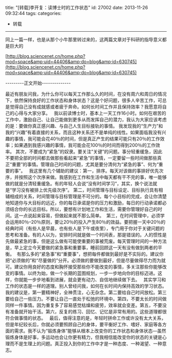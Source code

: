 title: "[转载]李开复：读博士时的工作状态"
id: 27002
date: 2013-11-26 09:32:44
tags: 
categories: 
- 转载
---

同上一篇一样，也是从那个小牛那里转过来的，这两篇文章对于科研的指导意义都是巨大的

[http://blog.sciencenet.cn/home.php?mod=space&amp;uid=44406&amp;do=blog&amp;id=630745](http://blog.sciencenet.cn/home.php?mod=space&amp;uid=44406&amp;do=blog&amp;id=630745)

---------正文开始--------------

最近有朋友问我，为什么你可以每天工作那么久的时间，在没有周六和周日的情况下，依然保持良好的工作状态和身体状态？这是个好问题，很多人辛苦工作，可总是觉得自己没有成就感或者疲于奔命。如何长时间工作并且保持效率？我愿意将自己的心得与大家分享。
&nbsp;
我以前读博士时，基本上一天工作16小时。如何在艰苦的工作中，激励自己、让自己能做到更多从而发挥自己的潜力，我认为大家应该考虑的是：要做你真正感兴趣、与自己人生目标接轨的事情。 我发现我的&ldquo;生产力&rdquo;和我的&ldquo;兴趣&rdquo;有着直接的关系，而且这种关系还不是单纯的线性。如果面临我没有兴趣的事情，我可能会花40％的时间，但是真正产生的结果可能只有20％的工作效率；如果遇到我感兴趣的事情，我可能会花100％的时间而得到200％的工作效率。 其次，不要成为&ldquo;紧急&rdquo;的奴隶。要关注&ldquo;关键&rdquo;的问题。事分轻重缓急，因此不要把全部的时间都去做那些看起来&ldquo;紧急&rdquo;的事情，一定要留一些时间做那些真正&ldquo;重要&rdquo;的事情。管理自己时间的问题，尤其是要分清何为&ldquo;紧急的事&rdquo;、何为&ldquo;重要的事&rdquo;。
&nbsp;
我这里有几个辅助的建议：第一，排序。每天对该做的事排好优先次序，并按照这个次序来做。我感到在工作和生活中每天都有干不完的事，唯一能够做的就是分清轻重缓急。有的年轻人会说&ldquo;没有时间学习&rdquo;，其实，换个说法就是&ldquo;学习没有被排上优先级次序&rdquo;。 第二，时间管理与目标设定、目标执行具有相辅相成的关系，时间管理与目标管理是不可分的。每个小目标的完成，会让你清楚地知道你与大目标的远近，你的每日承诺是你的压力和激励，每日的行动承诺都必须结合你的长远目标。所以，要想有计划地工作和生活，需要你管理好自己的时间。这一点说起来容易，但做起来就不那么简单。&nbsp; 第三，在时间管理中，必须学会运用80％&ndash;20％原则，要让20％的投入产生80％的效益。要把握一天中20％的经典时间（有些人是早晨，也有些人是下午或夜里），专门用于你对于关键问题的思考和准备。有的人以为，安排时间就是做一个时间表，那是错误的。人的惯性是先做最紧急的事，但是这么做有可能使重要的事被荒废。每天管理时间的一种方法是，早上定立今天要做的紧急事和重要事，睡前回顾这一天有没有做到两者的平衡。&nbsp; 有那么多的&ldquo;紧急事&rdquo;和&ldquo;重要事&rdquo;，想把每件都做到最好是不实际的。建议你把&ldquo;必须做的&rdquo;和&ldquo;尽量做的&rdquo;分开。必须做的要做到最好，但是尽量做得尽力而为就可。建议你用良好的态度和胸怀接受那些你不能改变的事情，多关注那些你能够改变的事情。以终为始，做一个长期的蓝图规划，一步一步地向你的目标迈进。这样，你就能一步步地看到进展，就会更有动力、自信地继续做下去。
&nbsp;
其实学习和工作的状态是一样的道理。别人曾经问我，如何在长时间内保持高效的学习状态。我的建议是，第一要精神好，全神贯注，心无杂念。第二要给自己时间放松。第三要给自己一些压力。不要让自己一直处于松弛的环境中。第四，不要太长的时间做同样一件事情。因为重复多了容易感觉枯燥和疲劳，效率就会变差。第五，不要没有准备就开始干活。第六，反复的练习、回忆、记忆是非常有用的。这些道理都很符合做事情的状态。
&nbsp;
最后，值得注意的是，年轻时拼命工作或许没有太大关系，但是年纪较长后，你就必须要照顾自己的身体，要平衡好工作、嗜好、家庭等各方面的需求。我不认为&ldquo;锻炼身体&rdquo;能够从根本上改变你的工作状态和身体状态&mdash;虽然锻炼身体是好事，多运动也会让你更有精力，但我相信能改变你的状态的关键是心理而不是生理上的问题。真正投入到你的工作中才是一种态度、一种渴望、一种意志。